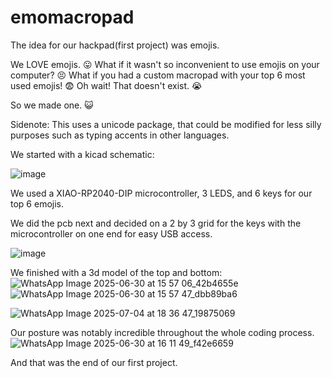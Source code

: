 # emomacropad
The idea for our hackpad(first project) was emojis.

We LOVE emojis. 😛
What if it wasn't so inconvenient to use emojis on your computer? 😣
What if you had a custom macropad with your top 6 most used emojis! 😨
Oh wait! That doesn't exist. 😭

So we made one. 😺

Sidenote: This uses a unicode package, that could be modified for less silly purposes such as typing accents in other languages.


We started with a kicad schematic:


![image](https://github.com/user-attachments/assets/940bb77f-93d0-4a18-b8ac-076335961e0a)

We used a XIAO-RP2040-DIP microcontroller, 3 LEDS, and 6 keys for our top 6 emojis.

We did the pcb next and decided on a 2 by 3 grid for the keys with the microcontroller on one end for easy USB access.


![image](https://github.com/user-attachments/assets/f3a9b516-d5c3-4579-8dcd-da809c7cbf18)

We finished with a 3d model of the top and bottom:
![WhatsApp Image 2025-06-30 at 15 57 06_42b4655e](https://github.com/user-attachments/assets/9e657471-e328-46d8-aad1-caf781350e71)
![WhatsApp Image 2025-06-30 at 15 57 47_dbb89ba6](https://github.com/user-attachments/assets/b9dc2f8a-e947-432c-af9d-000e2b8da8a8)

![WhatsApp Image 2025-07-04 at 18 36 47_19875069](https://github.com/user-attachments/assets/e6164322-a696-49ad-a775-59e6b8c420ca)


Our posture was notably incredible throughout the whole coding process.
![WhatsApp Image 2025-06-30 at 16 11 49_f42e6659](https://github.com/user-attachments/assets/e12bd7ea-4fa2-4508-a019-a1071df35284)

And that was the end of our first project.
